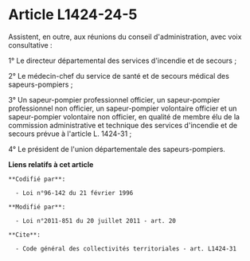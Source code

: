# Article L1424-24-5

Assistent, en outre, aux réunions du conseil d'administration, avec voix consultative : 

1° Le directeur départemental des services d'incendie et de secours ; 

2° Le médecin-chef du service de santé et de secours médical des sapeurs-pompiers ; 

3° Un sapeur-pompier professionnel officier, un sapeur-pompier professionnel non officier, un sapeur-pompier volontaire
officier et un sapeur-pompier volontaire non officier, en qualité de membre élu de la commission administrative et technique
des services d'incendie et de secours prévue à l'article L. 1424-31 ;

4° Le président de l'union départementale des sapeurs-pompiers.

**Liens relatifs à cet article**

	**Codifié par**:

	  - Loi n°96-142 du 21 février 1996

	**Modifié par**:

	  - Loi n°2011-851 du 20 juillet 2011 - art. 20

	**Cite**:

	  - Code général des collectivités territoriales - art. L1424-31
